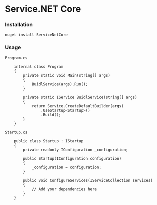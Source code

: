# Service.NET Core

### Installation

`nuget install ServiceNetCore`

### Usage

`Program.cs`
```
    internal class Program
    {
        private static void Main(string[] args)
        {
            BuidlService(args).Run();
        }

        private static IService BuidlService(string[] args)
        {
            return Service.CreateDefaultBuilder(args)
                .UseStartup<Startup>()
                .Build();
        }
    }
```

`Startup.cs`
```
    public class Startup : IStartup
    {
        private readonly IConfiguration _configuration;

        public Startup(IConfiguration configuration)
        {
            _configuration = configuration;
        }

        public void ConfigureServices(IServiceCollection services)
        {
            // Add your dependencies here
        }
    }
```
